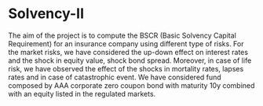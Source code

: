 # Solvency-II

The aim of the project is to compute the BSCR (Basic Solvency Capital Requirement) for an insurance company using different type of risks. For the market risks, we have considered the up-down effect on interest rates and the shock in equity value, shock bond spread. Moreover, in case of life risk, we have observed the effect of the shocks in mortality rates, lapses rates and in case of catastrophic event. We have considered fund composed by AAA corporate zero coupon bond with maturity 10y combined with an equity listed in the regulated markets.
